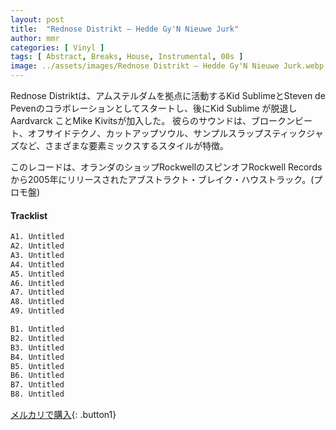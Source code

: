 ```yaml
---
layout: post
title:  "Rednose Distrikt – Hedde Gy'N Nieuwe Jurk"
author: mmr
categories: [ Vinyl ]
tags: [ Abstract, Breaks, House, Instrumental, 00s ]
image: ../assets/images/Rednose Distrikt – Hedde Gy'N Nieuwe Jurk.webp
---
```


Rednose Distriktは、アムステルダムを拠点に活動するKid SublimeとSteven de Pevenのコラボレーションとしてスタートし、後にKid Sublime が脱退しAardvarck ことMike Kivitsが加入した。
彼らのサウンドは、ブロークンビート、オフサイドテクノ、カットアップソウル、サンプルスラップスティックジャズなど、さまざまな要素ミックスするスタイルが特徴。

このレコードは、オランダのショップRockwellのスピンオフRockwell Recordsから2005年にリリースされたアブストラクト・ブレイク・ハウストラック。(プロモ盤)

#### Tracklist
```md
A1. Untitled
A2. Untitled
A3. Untitled
A4. Untitled
A5. Untitled
A6. Untitled
A7. Untitled
A8. Untitled
A9. Untitled

B1. Untitled
B2. Untitled
B3. Untitled
B4. Untitled
B5. Untitled
B6. Untitled
B7. Untitled
B8. Untitled
```

[メルカリで購入](https://jp.mercari.com/item/m14745864557?afid=6142608987){: .button1}
